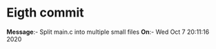 # Eigth commit

**Message**:- Split main.c into multiple small files
**On**:- Wed Oct 7 20:11:16 2020
